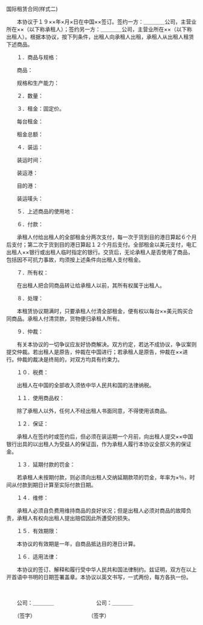 



国际租赁合同(样式二)



 

　　本协议于１９××年×月×日在中国××签订。签约一方：＿＿＿＿公司，主营业所在××（以下称承租人）；签约另一方：＿＿＿＿公司，主营业所在××（以下称出租人）。根据本协议，按下列条件，出租人向承租人出租，承租人从出租人租赁下述商品。

　　１．商品与规格：

　　商品：

　　规格和生产能力：

　　２．数量：

　　３．租金：固定价。

　　每台租金：

　　租金总额：

　　４．装运：

　　装运时间：

　　装运港：

　　目的港：

　　装运唛头：

　　５．上述商品的使用地：

　　６．付款：

　　承租人付给出租人的全部租金分两次支付，每一次于货到目的港日算起６个月后支付；第二次于货到目的港日算起１２个月后支付。全部租金以美元支付，电汇出租人××银行或出租人临时指定的银行。交货后，无论承租人是否使用了商品，包括因不可抗力事故，均须按上述条件向出租人支付租金。

　　７．所有权：

　　在出租人把合同商品转让给承租人以前，其所有权属于出租人。

　　８．处理：

　　本租赁协议期满时，只要承租人付清全部租金，便有权以每台××美元购买合同商品。承租人付清贷款，货物便归承租人所有。

　　９．仲裁：

　　有关本协议的一切争议应友好协商解决。双方约定，若达不成协议，争议案则提交仲裁。若出租人是原告，仲裁在中国进行；若承租人是原告，仲裁在××进行。仲裁的裁决是终局的，对双方均具有约束力。

　　１０．税费：

　　出租人在中国的全部收入须依中华人民共和国的法律纳税。

　　１１．使用商品权：

　　除了承租人以外，任何人不经出租人书面同意，不得使用该商品。

　　１２．保证：

　　承租人在签约时或签约后，但必须在装运期一个月前，向出租人提交××中国银行出具的以出租人为受益人的保证函，作为承租人履行本协议全部义务的保证金。

　　１３．延期付款的罚金：

　　若承租人未按期付款，则必须向出租人交纳延期款项的罚金，年率为×％，时间从付款到期日计算至实际付款日期。

　　１４．维修：

　　承租人必须自负费用维持商品的良好状况；但是出租人必须对商品的故障负责，承租人有权向出租人提出赔偿因此所遭受的损失。

　　１５．有效期限：

　　本协议的有效期是一年，自商品抵达目的港日计算。

　　１６．适用法律：

　　本协议的签订、解释和履行受中华人民共和国法律制约。兹证明，双方在以上开首语中书明的日期签署盖章。本协议以英文书写，一式两份，每方各执一份。

　　

　　公司：＿＿＿＿　　　　　　　　公司：＿＿＿＿

　　（签字）　　　　　　　　　　　（签字）